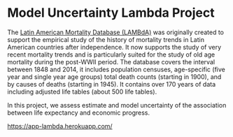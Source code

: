 # Model Uncertainty Lambda Project

The [Latin American Mortality Database (LAMBdA)](https://www.ssc.wisc.edu/cdha/latinmortality/) was originally created to support the empirical study of the history of mortality trends in Latin American countries after independence.  It now supports the study of very recent mortality trends and is particularly suited for the study of old age mortality during the post-WWII period. The database covers the interval between 1848 and 2014, it includes population censuses, age-specific (five year and single year age groups) total death counts (starting in 1900), and by causes of deaths (starting in 1945).  It contains over 170 years of data including adjusted life tables (about 500 life tables).

In this project, we assess estimate and model uncertainty of the association between life expectancy and economic progress.  

https://app-lambda.herokuapp.com/
